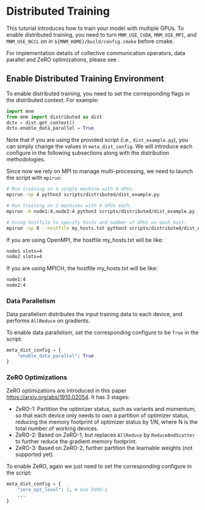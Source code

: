 <!--- Copyright Amazon.com, Inc. or its affiliates. All Rights Reserved. -->
<!--- SPDX-License-Identifier: Apache-2.0  -->

# Distributed Training

This tutorial introduces how to train your model with multiple GPUs.
To enable distributed training, you need to turn `MNM_USE_CUDA`, `MNM_USE_MPI`, and `MNM_USE_NCCL` on in `${MNM_HOME}/build/config.cmake` before cmake.

For implementation details of collective communication operators, data parallel and ZeRO optimizations, please see []().

## Enable Distributed Training Environment

To enable distributed training, you need to set the corresponding flags in the distributed context. For example:

```python
import mnm
from mnm import distributed as dist
dctx = dist.get_context()
dctx.enable_data_parallel = True
```

Note that if you are using the provided script (i.e., `dist_example.py`), you can simply change the values in `meta_dist_config`. We will introduce each configure in the following subsections along with the distribution methodologies.

Since now we rely on MPI to manage multi-processing, we need to launch the script
with `mpirun`:

```bash
# Run training on a single machine with 4 GPUs.
mpirun -np 4 python3 scripts/distributed/dist_example.py

# Run training on 2 machines with 4 GPUs each.
mpirun -H node1:4,node2:4 python3 scripts/distributed/dist_example.py

# Using hostfile to specify hosts and number of GPUs on each host.
mpirun -np 8 --hostfile my_hosts.txt python3 scripts/distributed/dist_example.py
```

If you are using OpenMPI, the hostfile my_hosts.txt will be like:

```txt
node1 slots=4
node2 slots=4
```

If you are using MPICH, the hostfile my_hosts.txt will be like:

```txt
node1:4
node2:4
```

### Data Parallelism

Data parallelism distributes the input training data to each device, and performs
`AllReduce` on gradients.

To enable data parallelism, set the corresponding configure to be `True` in the script:

```python
meta_dist_config = {
    "enable_data_parallel": True
}
```

### ZeRO Optimizations

ZeRO optimizations are introduced in this paper https://arxiv.org/abs/1910.02054. It has 3 stages:
- ZeRO-1: Partition the optimizer status, such as variants and momentum, so that each device only needs to own a partition of optimizer status, reducing the memory footprint of optimizer status by 1/N, where N is the total number of working devices.
- ZeRO-2: Based on ZeRO-1, but replaces `AllReduce` by `ReduceAndScatter` to further reduce the gradient memory footprint.
- ZeRO-3: Based on ZeRO-2, further partition the learnable weights (not supported yet).

To enable ZeRO, again we just need to set the corresponding configure in the script:

```python
meta_dist_config = {
    "zero_opt_level": 1, # Use ZeRO-1
    ...
}
```

